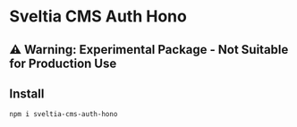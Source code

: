 # Sveltia CMS Auth Hono

## ⚠️ Warning: Experimental Package - Not Suitable for Production Use

## Install

```bash
npm i sveltia-cms-auth-hono
```
